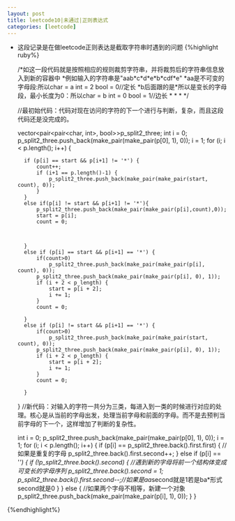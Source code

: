 ```yaml
---
layout: post
title: leetcode10|未通过|正则表达式
categories: [leetcode]
---
```


* 这段记录是在做leetcode正则表达是截取字符串时遇到的问题
{%highlight ruby%}


	/*如这一段代码就是按照相应的规则裁剪字符串，并将裁剪后的字符串信息放入到新的容器中
	 *例如输入的字符串是"aab\*c\*d\*e\*b\*cdf\*e"
	 *aa是不可变的字母段:所以char = a int = 2 bool = 0//定长
	 *b后面跟的是\*所以是变长的字母段，最小长度为0：所以char = b int = 0 bool = 1//边长
	 *
	 *
	 *
	 */
	
	//最初始代码：代码对现在访问的字符的下一个进行与判断，复杂，而且这段代码还是没完成的。

	vector<pair<pair<char, int>, bool>>p_split2_three;
	int i = 0;
	p_split2_three.push_back(make_pair(make_pair(p[0], 1), 0));
	i = 1;
	for (i; i < p.length(); i++) {
		
		if (p[i] == start && p[i+1] != '*') {
			count++;
			if (i+1 == p.length()-1) {
				p_split2_three.push_back(make_pair(make_pair(start, count), 0));
			}
		}
		else if(p[i] != start && p[i+1] != '*'){
			p_split2_three.push_back(make_pair(make_pair(p[i],count),0));
			start = p[i];
			count = 0;



		}
		else if (p[i] == start && p[i+1] == '*') {
			if(count>0)
				p_split2_three.push_back(make_pair(make_pair(p[i], count), 0));
			p_split2_three.push_back(make_pair(make_pair(p[i], 0), 1));
			if (i + 2 < p_length) {
				start = p[i + 2];
				i += 1;
			}
			count = 0;
		
		}
		else if (p[i] != start && p[i+1] == '*') {
			if(count>0)
				p_split2_three.push_back(make_pair(make_pair(start, count), 0));
			p_split2_three.push_back(make_pair(make_pair(p[i], 0), 1));
			if (i + 2 < p_length) {
				start = p[i + 2];
				i += 1;
			}
			count = 0;
		
		}
	}
	//新代码：对输入的字符一共分为三类，每进入到一类的时候进行对应的处理。核心是从当前的字母出发，处理当前字母和前面的字母。而不是去预判当前字母的下一个，这样增加了判断的复杂性。

	int i = 0;
	p_split2_three.push_back(make_pair(make_pair(p[0], 1), 0));
	i = 1;
	for (i; i < p.length(); i++) {
		if (p[i] == p_split2_three.back().first.first) {
			//如果是重复的字母
			p_split2_three.back().first.second++;
		}
		else if (p[i] == '*') {
			if (!p_split2_three.back().second) {
				//遇到新的字母将前一个结构体变成可变长的字母序列
				p_split2_three.back().second = 1;
				p_split2_three.back().first.second--;//如果是aa*second就是1若是ba*形式second就是0
			}
		}
		else {
				//如果两个字母不相等，新建一个对象
				p_split2_three.push_back(make_pair(make_pair(p[i], 1), 0));
			}
	}


{%endhighlight%}